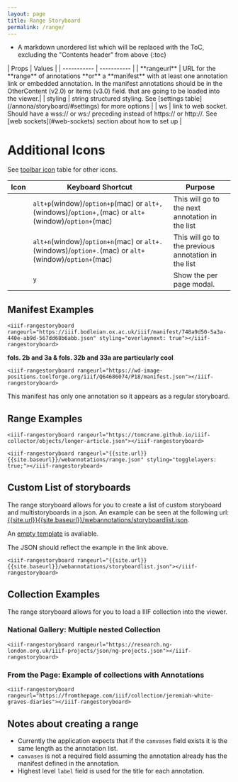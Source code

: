 ```yaml
---
layout: page
title: Range Storyboard
permalink: /range/
---
```


<style>
code {
  word-wrap: break-word;
  white-space: normal;
}
</style>

* A markdown unordered list which will be replaced with the ToC, excluding the "Contents header" from above
{:toc}
<script src="{{site.url}}{{site.baseurl}}/latest/annona.js"></script>
<link rel="stylesheet" type="text/css" href="{{site.url}}{{site.baseurl}}/latest/annona.css">
| Props      | Values |
| ----------- | ----------- |
| **rangeurl** | URL for the **range** of annotations **or** a **manifest** with at least one annotation link or embedded annotation. In the manifest annotations should be in the OtherContent (v2.0) or items (v3.0) field. that are going to be loaded into the viewer.|
| styling | string structured styling. See [settings table](/annona/storyboard/#settings) for more options |
| ws | link to web socket. Should have a wss:// or ws:/ preceding instead of https:// or http://. See [web sockets](#web-sockets) section about how to set up |

# Additional Icons
See [toolbar icon](/{{site.baseurl}}/storyboard/#toolbar-icons) table for other icons.

| Icon      | Keyboard Shortcut | Purpose |
| ----------- | ----------- | ----------- |
| <i class="fas fa-chevron-left"></i> | `alt+p`(window)/`option+p`(mac) or `alt+,`(windows)/`option+,`(mac) or  <code>alt+<i class="fas fa-arrow-left"></i></code>(window)/<code>option+<i class="fas fa-arrow-left"></i></code>(mac)| This will go to the next annotation in the list|
| <i class="fas fa-chevron-right"></i> | `alt+n`(window)/`option+n`(mac) or `alt+.`(windows)/`option+.`(mac) or  <code>alt+<i class="fas fa-arrow-right"></i></code>(window)/<code>option+<i class="fas fa-arrow-right"></i></code>(mac) | This will go to the previous annotation in the list|
| <i class="fas fa-book-open"></i>| `y`| Show the per page modal.|

## Manifest Examples

```
<iiif-rangestoryboard rangeurl="https://iiif.bodleian.ox.ac.uk/iiif/manifest/748a9d50-5a3a-440e-ab9d-567dd68b6abb.json" styling="overlaynext: true"></iiif-rangestoryboard>
```
**fols. 2b and 3a & fols. 32b and 33a are particularly cool**

<iiif-rangestoryboard rangeurl="https://iiif.bodleian.ox.ac.uk/iiif/manifest/748a9d50-5a3a-440e-ab9d-567dd68b6abb.json" styling="overlaynext: true"></iiif-rangestoryboard>


```
<iiif-rangestoryboard rangeurl="https://wd-image-positions.toolforge.org/iiif/Q64686074/P18/manifest.json"></iiif-rangestoryboard>
```
This manifest has only one annotation so it appears as a regular storyboard.

<iiif-rangestoryboard rangeurl="https://wd-image-positions.toolforge.org/iiif/Q64686074/P18/manifest.json"></iiif-rangestoryboard>



## Range Examples

```
<iiif-rangestoryboard rangeurl="https://tomcrane.github.io/iiif-collector/objects/longer-article.json"></iiif-rangestoryboard>
```
<iiif-rangestoryboard rangeurl="https://tomcrane.github.io/iiif-collector/objects/longer-article.json" styling="overlay"></iiif-rangestoryboard>

```
<iiif-rangestoryboard rangeurl="{{site.url}}{{site.baseurl}}/webannotations/range.json" styling="togglelayers: true;"></iiif-rangestoryboard>
```

<iiif-rangestoryboard rangeurl="{{site.baseurl}}/webannotations/range.json" styling="togglelayers: true;"></iiif-rangestoryboard>


## Custom List of storyboards
The range storyboard allows for you to create a list of custom storyboard and multistoryboards in a json. An example can be seen at the following url: [{{site.url}}{{site.baseurl}}/webannotations/storyboardlist.json]({{site.url}}{{site.baseurl}}/webannotations/storyboardlist.json).

An [empty template]({{site.url}}{{site.baseurl}}/webannotations/template.json) is avaliable.

The JSON should reflect the example in the link above.

```<iiif-rangestoryboard rangeurl="{{site.url}}{{site.baseurl}}/webannotations/storyboardlist.json"></iiif-rangestoryboard>```

<iiif-rangestoryboard rangeurl="{{site.baseurl}}/webannotations/storyboardlist.json"></iiif-rangestoryboard>


## Collection Examples
The range storyboard allows for you to load a IIIF collection into the viewer.

### National Gallery: Multiple nested Collection
```<iiif-rangestoryboard rangeurl="https://research.ng-london.org.uk/iiif-projects/json/ng-projects.json"></iiif-rangestoryboard>```

<iiif-rangestoryboard rangeurl="https://research.ng-london.org.uk/iiif-projects/json/ng-projects.json"></iiif-rangestoryboard>

### From the Page: Example of collections with Annotations

```<iiif-rangestoryboard rangeurl="https://fromthepage.com/iiif/collection/jeremiah-white-graves-diaries"></iiif-rangestoryboard>```

<iiif-rangestoryboard rangeurl="https://fromthepage.com/iiif/collection/jeremiah-white-graves-diaries"></iiif-rangestoryboard>


## Notes about creating a range
- Currently the application expects that if the `canvases` field exists it is the same length as the annotation list.
- `canvases` is not a required field assuming the annotation already has the manifest defined in the annotation.
- Highest level `label` field is used for the title for each annotation.
